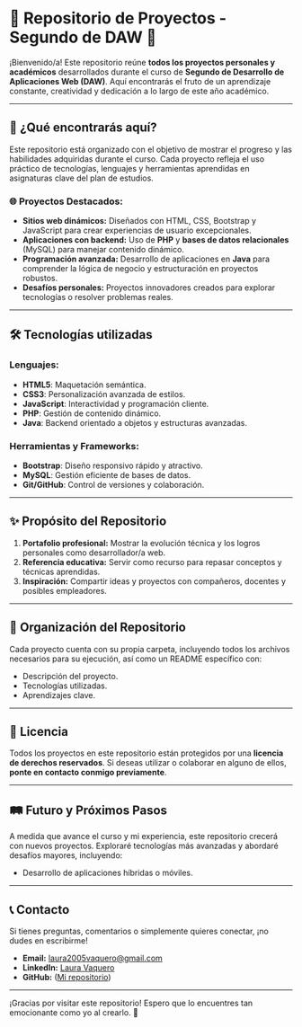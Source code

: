 # 🌟 Repositorio de Proyectos - Segundo de DAW 🌟

¡Bienvenido/a! Este repositorio reúne **todos los proyectos personales y académicos** desarrollados durante el curso de **Segundo de Desarrollo de Aplicaciones Web (DAW)**. Aquí encontrarás el fruto de un aprendizaje constante, creatividad y dedicación a lo largo de este año académico.

---

## 🚀 ¿Qué encontrarás aquí?

Este repositorio está organizado con el objetivo de mostrar el progreso y las habilidades adquiridas durante el curso. Cada proyecto refleja el uso práctico de tecnologías, lenguajes y herramientas aprendidas en asignaturas clave del plan de estudios.

### 🌐 Proyectos Destacados:
- **Sitios web dinámicos:** Diseñados con HTML, CSS, Bootstrap y JavaScript para crear experiencias de usuario excepcionales.
- **Aplicaciones con backend:** Uso de **PHP** y **bases de datos relacionales** (MySQL) para manejar contenido dinámico.
- **Programación avanzada:** Desarrollo de aplicaciones en **Java** para comprender la lógica de negocio y estructuración en proyectos robustos.
- **Desafíos personales:** Proyectos innovadores creados para explorar tecnologías o resolver problemas reales.

---

## 🛠️ Tecnologías utilizadas

### Lenguajes:
- **HTML5**: Maquetación semántica.
- **CSS3**: Personalización avanzada de estilos.
- **JavaScript**: Interactividad y programación cliente.
- **PHP**: Gestión de contenido dinámico.
- **Java**: Backend orientado a objetos y estructuras avanzadas.

### Herramientas y Frameworks:
- **Bootstrap**: Diseño responsivo rápido y atractivo.
- **MySQL**: Gestión eficiente de bases de datos.
- **Git/GitHub**: Control de versiones y colaboración.

---

## ✨ Propósito del Repositorio

1. **Portafolio profesional:** Mostrar la evolución técnica y los logros personales como desarrollador/a web.
2. **Referencia educativa:** Servir como recurso para repasar conceptos y técnicas aprendidas.
3. **Inspiración:** Compartir ideas y proyectos con compañeros, docentes y posibles empleadores.

---

## 📂 Organización del Repositorio

Cada proyecto cuenta con su propia carpeta, incluyendo todos los archivos necesarios para su ejecución, así como un README específico con:
- Descripción del proyecto.
- Tecnologías utilizadas.
- Aprendizajes clave.

---

## 📜 Licencia

Todos los proyectos en este repositorio están protegidos por una **licencia de derechos reservados**. Si deseas utilizar o colaborar en alguno de ellos, **ponte en contacto conmigo previamente**.

---

## 🛤️ Futuro y Próximos Pasos

A medida que avance el curso y mi experiencia, este repositorio crecerá con nuevos proyectos. Exploraré tecnologías más avanzadas y abordaré desafíos mayores, incluyendo:
- Desarrollo de aplicaciones híbridas o móviles.


---

## 📞 Contacto

Si tienes preguntas, comentarios o simplemente quieres conectar, ¡no dudes en escribirme!  
- **Email:** laura2005vaquero@gmail.com 
- **LinkedIn:** [Laura Vaquero](www.linkedin.com/in/laura-yang-vaquero-lópez-aspirante-a-desarrollador-web)  
- **GitHub:** ([Mi repositorio](https://github.com/LauraVaqueroLopez/Proyectos.git))  

---

¡Gracias por visitar este repositorio! Espero que lo encuentres tan emocionante como yo al crearlo. 🚀
